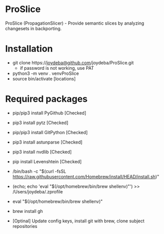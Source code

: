 # ProSlice
ProSlice (PropagationSlicer) - Provide semantic slices by analyzing changesets in backporting.

# Installation
- git clone https://joydeba@github.com/joydeba/ProSlice.git
    - if password is not working, use PAT
- python3 -m venv . venvProSlice
- source bin/activate [locations]
 

# Required packages
- pip/pip3 install PyGithub [Checked]
- pip3 install pytz [Checked]
- pip/pip3 install GitPython [Checked]
- pip3 install astunparse [Checked]
- pip3 install nvdlib [Checked]
- pip install Levenshtein [Checked]

- /bin/bash -c "$(curl -fsSL https://raw.githubusercontent.com/Homebrew/install/HEAD/install.sh)" 
- (echo; echo 'eval "$(/opt/homebrew/bin/brew shellenv)"') >> /Users/joydeba/.zprofile
- eval "$(/opt/homebrew/bin/brew shellenv)"   
- brew install gh

- [Optinal] Update config keys, install git with brew, clone subject repositories
